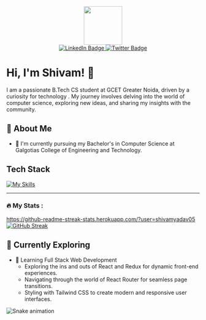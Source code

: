 <div id="header" align="center">
  <img src="https://media.giphy.com/media/v1.Y2lkPTc5MGI3NjExN2dpcXA2NGp5ZmxwM3lzbmd3Nml6cGhlMWJhem9kNmR2M2txMGpjeCZlcD12MV9pbnRlcm5hbF9naWZfYnlfaWQmY3Q9Zw/p4NLw3I4U0idi/giphy.gif" width="100"/>
  <div id="badges">
  <a href="https://www.linkedin.com/in/shivam-yadav-350b8a248/">
    <img src="https://img.shields.io/badge/LinkedIn-blue?style=for-the-badge&logo=linkedin&logoColor=white" alt="LinkedIn Badge"/>
  </a>
  
  <a href="https://x.com/Shivam_yadav21">
    <img src="https://img.shields.io/badge/Twitter-blue?style=for-the-badge&logo=twitter&logoColor=white" alt="Twitter Badge"/>
  </a>
</div>

</div>

# Hi, I'm Shivam! 👋

    
I am a passionate B.Tech CS student at GCET Greater Noida, driven by a curiosity for technology . My journey involves delving into the world of computer science, exploring new ideas, and sharing my insights with the community.


## 🚀 About Me

- 🔭 I'm currently pursuing my Bachelor's in Computer Science at Galgotias College of Engineering and Technology.
## Tech Stack
[![My Skills](https://skillicons.dev/icons?i=js,html,css,javascript,react,nodejs,mongodb,expressjs,bootstrap)](https://skillicons.dev)

---

### :fire: My Stats :
https://github-readme-streak-stats.herokuapp.com/?user=shivamyadav05
[![GitHub Streak](http://github-readme-streak-stats.herokuapp.com?user=shivamyadav05&theme=dark&background=000000)](https://git.io/streak-stats)

## 🌱 Currently Exploring

- 🚀 Learning Full Stack Web Development
  - Exploring the ins and outs of React and Redux for dynamic front-end experiences.
  - Navigating through the world of React Router for seamless page transitions.
  - Styling with Tailwind CSS to create modern and responsive user interfaces.
  



![Snake animation](https://github.com/thepiyushmalhotra/thepiyushmalhotra/blob/output/github-contribution-grid-snake.svg)
<!--
**shivamyadav05/shivamyadav05** is a ✨ _special_ ✨ repository because its `README.md` (this file) appears on your GitHub profile.

Here are some ideas to get you started:

- 🔭 I’m currently working on Blockchain Secure Voting system
- 🌱 I’m currently learning ...
- 👯 I’m looking to collaborate on ...
- 🤔 I’m looking for help with ...
- 💬 Ask me about ...
- 📫 How to reach me: ...
- 😄 Pronouns: ...
- ⚡ Fun fact: ...
-->
